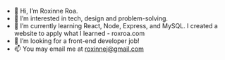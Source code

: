 - 👋 Hi, I’m Roxinne Roa.
- 👀 I’m interested in tech, design and problem-solving.
- 🌱 I’m currently learning React, Node, Express, and MySQL. I created a website to apply what I learned - roxroa.com
- 💞️ I’m looking for a front-end developer job!
- 📫 You may email me at roxinnej@gmail.com

<!---
roxinne/roxinne is a ✨ special ✨ repository because its `README.md` (this file) appears on your GitHub profile.
You can click the Preview link to take a look at your changes.
--->
